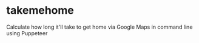 # takemehome
Calculate how long it'll take to get home via Google Maps in command line using Puppeteer

